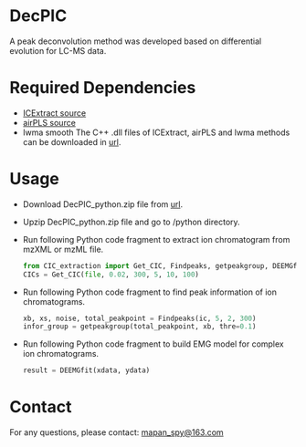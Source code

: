 # DecPIC
A peak deconvolution method was developed based on differential evolution for LC-MS data.

# Required Dependencies

* [ICExtract source](https://github.com/mapancsu/ICExtract)
* [airPLS source](https://github.com/zmzhang/airPLS)
* lwma smooth
The C++ .dll files of ICExtract, airPLS and lwma methods can be downloaded in [url](https://github.com/mapancsu/ICExtract/releases/tag/DecPIC). 
	
# Usage

* Download DecPIC_python.zip file from [url](https://github.com/mapancsu/ICExtract/releases/tag/ICExtract).
* Upzip DecPIC_python.zip file and go to /python directory.
* Run following Python code fragment to extract ion chromatogram from mzXML or mzML file.

	```python
	from CIC_extraction import Get_CIC, Findpeaks, getpeakgroup, DEEMGfit
	CICs = Get_CIC(file, 0.02, 300, 5, 10, 100)
	```
* Run following Python code fragment to find peak information of ion chromatograms.
	```python
	xb, xs, noise, total_peakpoint = Findpeaks(ic, 5, 2, 300)  
    infor_group = getpeakgroup(total_peakpoint, xb, thre=0.1)
	```
* Run following Python code fragment to build EMG model for complex ion chromatograms.
	```python
	result = DEEMGfit(xdata, ydata)
	```

# Contact

For any questions, please contact:  [mapan_spy@163.com](mailto:mapan_spy@163.com)
